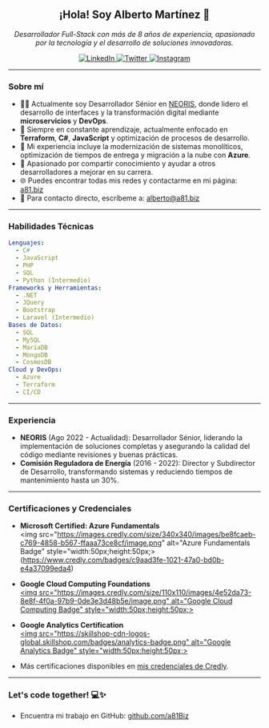 <h2 align="center">¡Hola! Soy Alberto Martínez 🎉</h2>

<p align="center"><em>Desarrollador Full-Stack con más de 8 años de experiencia, apasionado por la tecnología y el desarrollo de soluciones innovadoras.</em></p>

<p align="center">
  <a href="https://www.linkedin.com/in/albemarnez/">
    <img src="https://img.shields.io/badge/LinkedIn-0077B5?style=for-the-badge&logo=linkedin&logoColor=white" alt="LinkedIn">
  </a>
  <a href="https://twitter.com/albertormenta">
    <img src="https://img.shields.io/badge/Twitter-1DA1F2?style=for-the-badge&logo=twitter&logoColor=white" alt="Twitter">
  </a>
  <a href="https://www.instagram.com/albertomado/">
    <img src="https://img.shields.io/badge/Instagram-E4405F?style=for-the-badge&logo=instagram&logoColor=white" alt="Instagram">
  </a>
</p>

---

<h3>Sobre mí</h3>

- 👨‍💻 Actualmente soy Desarrollador Sénior en [NEORIS](https://www.neoris.com/), donde lidero el desarrollo de interfaces y la transformación digital mediante **microservicios** y **DevOps**.
- 🌱 Siempre en constante aprendizaje, actualmente enfocado en **Terraform**, **C#**, **JavaScript** y optimización de procesos de desarrollo.
- 🚀 Mi experiencia incluye la modernización de sistemas monolíticos, optimización de tiempos de entrega y migración a la nube con **Azure**.
- 🎯 Apasionado por compartir conocimiento y ayudar a otros desarrolladores a mejorar en su carrera.
- 🌐 Puedes encontrar todas mis redes y contactarme en mi página: [a81.biz](https://a81.biz/)
- 📧 Para contacto directo, escríbeme a: [alberto@a81.biz](mailto:alberto@a81.biz)

---

<h3>Habilidades Técnicas</h3>

```yaml
Lenguajes:
  - C#
  - JavaScript
  - PHP
  - SQL
  - Python (Intermedio)
Frameworks y Herramientas:
  - .NET
  - JQuery
  - Bootstrap
  - Laravel (Intermedio)
Bases de Datos:
  - SQL
  - MySQL
  - MariaDB
  - MongoDB
  - CosmosDB
Cloud y DevOps:
  - Azure
  - Terraform
  - CI/CD
```

---

<h3>Experiencia</h3>

- **NEORIS** (Ago 2022 - Actualidad): Desarrollador Sénior, liderando la implementación de soluciones completas y asegurando la calidad del código mediante revisiones y buenas prácticas.
- **Comisión Reguladora de Energía** (2016 - 2022): Director y Subdirector de Desarrollo, transformando sistemas y reduciendo tiempos de mantenimiento hasta un 30%.

---

<h3>Certificaciones y Credenciales</h3>

- **Microsoft Certified: Azure Fundamentals**  
  <img src="https://images.credly.com/size/340x340/images/be8fcaeb-c769-4858-b567-ffaaa73ce8cf/image.png" alt="Azure Fundamentals Badge" style="width:50px;height:50px;>(https://www.credly.com/badges/c9aad3fe-1021-47a0-bd0b-e4a37099eda4)

- **Google Cloud Computing Foundations**  
  [<img src="https://images.credly.com/size/110x110/images/4e52da73-8e8f-4f0a-97b9-0de3e3d48b5e/image.png" alt="Google Cloud Computing Badge" style="width:50px;height:50px;>](https://www.credly.com/badges/1216be33-386d-4155-85ab-a0363bb3b6dc)

- **Google Analytics Certification**  
  [<img src="https://skillshop-cdn-logos-global.skillshop.com/badges/analytics-badge.png" alt="Google Analytics Badge" style="width:50px;height:50px;>](https://skillshop.credential.net/fba14fa3-3011-403a-9c8b-aedfab3ee478)

- Más certificaciones disponibles en [mis credenciales de Credly](https://www.credly.com/users/alberto-martinez.065c20ea).

---

<h3>Let's code together! 💻✨</h3>

- Encuentra mi trabajo en GitHub: [github.com/a81Biz](https://github.com/a81Biz)
